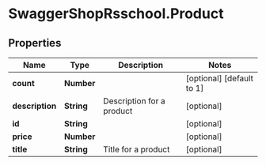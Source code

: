 # SwaggerShopRsschool.Product

## Properties
Name | Type | Description | Notes
------------ | ------------- | ------------- | -------------
**count** | **Number** |  | [optional] [default to 1]
**description** | **String** | Description for a product | [optional] 
**id** | **String** |  | [optional] 
**price** | **Number** |  | [optional] 
**title** | **String** | Title for a product | [optional] 


